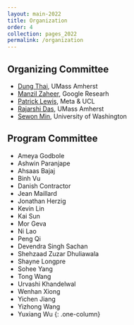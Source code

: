 ```yaml
---
layout: main-2022
title: Organization
order: 4
collection: pages_2022
permalink: /organization
---
```


## Organizing Committee
- [Dung Thai](https://people.cs.umass.edu/~dthai/), UMass Amherst
- [Manzil Zaheer](https://research.google/people/ManzilZaheer/), Google Researh
- [Patrick Lewis](https://www.patricklewis.io/), Meta & UCL
- [Rajarshi Das](https://rajarshd.github.io/), UMass Amherst
- [Sewon Min](https://shmsw25.github.io/), University of Washington


## Program Committee
- Ameya Godbole
- Ashwin Paranjape
- Ahsaas Bajaj
- Binh Vu
- Danish Contractor
- Jean Maillard
- Jonathan Herzig
- Kevin Lin
- Kai Sun
- Mor Geva
- Ni Lao
- Peng Qi
- Devendra Singh Sachan
- Shehzaad Zuzar Dhuliawala
- Shayne Longpre
- Sohee Yang
- Tong Wang
- Urvashi Khandelwal
- Wenhan Xiong
- Yichen Jiang
- Yizhong Wang
- Yuxiang Wu
{: .one-column}
